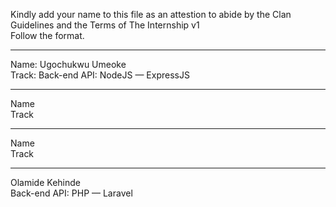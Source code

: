 Kindly add your name to this file as an attestion to abide by the Clan Guidelines and the Terms of The Internship v1
<br/> Follow the format.<br/> 
___
Name: Ugochukwu Umeoke <br/>
Track: Back-end API: NodeJS — ExpressJS
___
Name <br/>
Track
___
Name <br/>
Track
___
Olamide Kehinde <br/>
Back-end API: PHP — Laravel